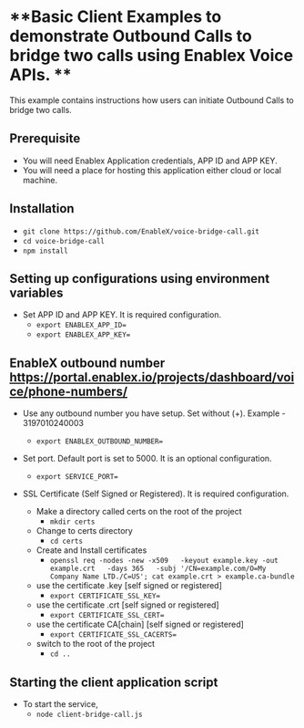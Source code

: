 # **Basic Client Examples to demonstrate Outbound Calls to bridge two calls using Enablex Voice APIs. **
This example contains instructions how users can initiate Outbound Calls to bridge two calls.

## Prerequisite
- You will need Enablex Application credentials, APP ID and APP KEY.
- You will need a place for hosting this application either cloud or local machine.

## Installation
- `git clone https://github.com/EnableX/voice-bridge-call.git`
- `cd voice-bridge-call`
- `npm install`

## Setting up configurations using environment variables
- Set APP ID and APP KEY. It is required configuration.
  - `export ENABLEX_APP_ID=`
  - `export ENABLEX_APP_KEY=`

## EnableX outbound number https://portal.enablex.io/projects/dashboard/voice/phone-numbers/
- Use any outbound number you have setup. Set without (+). Example - 3197010240003
  - `export ENABLEX_OUTBOUND_NUMBER=`

- Set port. Default port is set to 5000. It is an optional configuration.
  - `export SERVICE_PORT=`

- SSL Certificate (Self Signed or Registered). It is required configuration.
  - Make a directory called certs on the root of the project
    - `mkdir certs`
  - Change to certs directory
    - `cd certs`
  - Create and Install certificates
    - `openssl req -nodes -new -x509   -keyout example.key -out example.crt   -days 365   -subj '/CN=example.com/O=My Company Name LTD./C=US'; cat example.crt > example.ca-bundle`
  - use the certificate .key [self signed or registered]
    - `export CERTIFICATE_SSL_KEY=`
  - use the certificate .crt [self signed or registered]
    - `export CERTIFICATE_SSL_CERT=`
  - use the certificate CA[chain] [self signed or registered]
    - `export CERTIFICATE_SSL_CACERTS=`
  - switch to the root of the project
    - `cd ..`

## Starting the client application script
- To start the service,
  - `node client-bridge-call.js`
